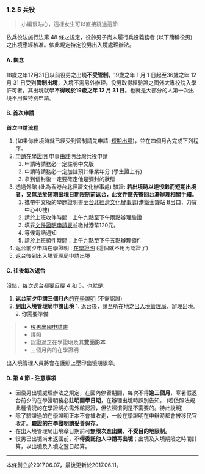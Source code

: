 ### 1.2.5 兵役

> 小編很貼心，這樣女生可以直接跳過這節

依兵役法施行法第 48 條之規定，役齡男子尚未履行兵役義務者 \(以下簡稱役男\) 之出境應經核准。依此規定特定役男出入境處理辦法。

#### A. 觀念

18歲之年12月31日以前役男之出境**不受管制**，19歲之年 1 月 1 日起至36歲之年 12 月 31 日受到**管制出境**，入境不需另外辦理。役男取得經驗證之國外大專校院入學許可者，其出境就學**不得晚於19歲之年 12 月 31 日**。也就是大部分的人第一次出境不用做特別申請。

#### B. 首次申請

**首次申請流程**

1. \(如果你出境時就已經受到管制請先申請: [短期出境](https://www.ris.gov.tw/departure/app/)\)，並在四個月內完成下列程序。
2. [申請在學證明](https://rgsntl.rgs.cuhk.edu.hk/rws_prd_life/rws_appl/appf_crtltr_ug.asp) 申事由註明台灣兵役申請
   1. 申請時請務必一定註明中文版
   2. 申請時請務必一定加註預計畢業年分 \(學生證上有\)
   3. 拿到信封後一定要確定他是彌封的狀態
3. 透過外館 \(此為香港台北經濟文化辦事處\) 驗證: **若出境時以達役齡而短期出境者，又無法於短期出境日期限制前返台，此文件應先寄回台灣辦理相關手續。**
   1. 攜帶中文版的學歷證明書至[台北經濟文化辦事處](https://www.google.com.tw/maps/place/力寶中心/@22.27958,114.163526,17z/data=!3m1!4b1!4m2!3m1!1s0x34040066f597be8f:0x9b34af0b9e512a07?hl=zh-TW)\(港鐵金鐘站 B出口，力寶中心40樓\)
   2. 請於上班收件時間：上午九點至下午兩點辦理驗證
   3. 填妥[文件證明申請表](http://www.tecos.org.hk/download/authentication.pdf)並繳付港幣120元。
   4. 等候電話通知
   5. 請於上班領件時間：上午九點至下午五點辦理領件
4. 返台前夕申請在學證明 : [在學證明](https://rgsntl.rgs.cuhk.edu.hk/rws_prd_life/rws_appl/appf_crtltr_ug.asp) \(這個就不用再認證了\)
5. 返台後到出入境管理局申請出境

#### C. 往後每次返台

沒錯，每次返台都要反覆 4 和 5，也就是:

1. **返台前夕申請三個月內**的[在學證明](https://rgsntl.rgs.cuhk.edu.hk/rws_prd_life/rws_appl/appf_crtltr_ug.asp) \(不需認證\)
2. **到出入境管理局申請出境** 1. 返台後，請至所在地之[出入境管理局](http://www.immigration.gov.tw/np.asp?ctNode=29679&mp=1)，辦理出境。 2. 你需要準備

> * [役男出國申請書](http://oiep.thu.edu.tw/OCS/files/archive/11_6946ef6e.pdf)
> * 護照
> * 認證過之在學證明及其**雙面影本**
> * 三個月內的在學證明

出入境管理人員將會在護照上壓印出境期限章。

#### D. 第 4 節 - 注意事項

* 因役男出境處理辦法之規定，在國內停留期間，每次不得**逾三個月**，寒暑假返台前夕的在學證明務必**註明開學日期**，在辦理出境時課別告知。 \(若依照法規此種情況的在學證明亦需外館認證，但依照慣例是不需要的。特此說明\)
* 除了驗證過的在學證明正本不會被收走，一般在學證明在申辦時都會被移民官收走。**驗證的在學證明請妥善保存。**
* 在出入境管理局出境章日期前可**無限次進出關**，**不受目的地限制。**
* 役男已出境尚未返國前，不**得委託他人申請再出境**；出境及入境期限之時間計算，以出境及入境之翌日起算。


---
本條創立於2017.06.07，最後更新於2017.06.11。





